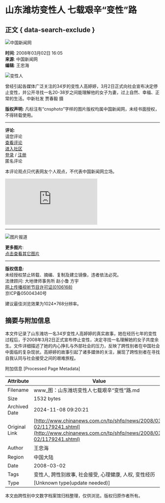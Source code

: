 # 山东潍坊变性人 七载艰辛“变性”路

## 正文 { data-search-exclude }


![中国新闻网](/images/images1/logo2.gif)

**时间**: 2008年03月02日 16:05  
**来源**: 中国新闻网  
**编辑**: 王忠海  

![变性人](U43P4T8D1179241F107DT20080302160529.jpg)

曾经引起各媒体广泛关注的34岁的变性人高婷婷，3月2日正式向社会宣布决定停止变性，并公开寻找一名20-38岁之间能理解他的女子为妻，过上自然、幸福、正常的生活。中新社发 贾春毅 摄

**版权声明:** 凡标注有“cnsphoto”字样的图片版权均属中国新闻网，未经书面授权，不得转载使用。

---

**评论**:  
请您评论  
[查看评论](http://comment.chinanews.com.cn/comments/comments.php?newsid=1179241)  
[进入社区](http://bbs.chinanews.com.cn)  
[登录](http://comment.chinanews.com.cn/logging.php?action=login) / [注册](http://bbs.chinanews.com.cn/register.php)  
匿名评论

本评论观点只代表网友个人观点，不代表中国新闻网立场。  

![验证](http://comment.chinanews.com.cn/comments/image.php)

--- 

![图片报道](U43P4T8D1179241F107DT20080302160529.jpg)

**更多图片**:  
[点击查看其它图片](/photo/index.shtml)

---

**版权信息:**  
未经授权禁止转载、摘编、复制及建立镜像，违者依法必究。  
法律顾问: 大地律师事务所 赵小鲁 方宇  
[网上传播视听节目许可证(0106168)](http://www5.chinanews.com.cn/xuke.htm)  
京ICP备05004340号  

建议最佳浏览效果为1024*768分辨率。

## 摘要与附加信息

<!-- tcd_abstract -->
本文件记录了山东潍坊一名34岁变性人高婷婷的真实故事，她在经历七年的变性过程后，于2008年3月2日正式宣布停止变性，决定寻找一名理解她的女子共度余生。文件详细描述了她的内心挣扎与外部社会的压力，反映了跨性别者在中国社会中面临的复杂现状。高婷婷的故事引起了诸多媒体的关注，展现了跨性别者在寻找自我认同与社会接受之间的艰难旅程。
<!-- tcd_abstract_end -->

附加信息 [Processed Page Metadata]

| Attribute       | Value                                  |
|-----------------|----------------------------------------|
| Filename        | www_图：山东潍坊变性人七载艰辛“变性”路.md                             |
| Size            | 1532 bytes                           |
| Archived Date   | 2024-11-08 09:20:21                             |
| Original Link   | [http://www.chinanews.com.cn/tp/shfq/news/2008/03-02/1179241.shtml](http://www.chinanews.com.cn/tp/shfq/news/2008/03-02/1179241.shtml)                       |
| Author          | 王忠海                               |
| Region          | 中国大陆                               |
| Date            | 2008-03-02                                 |
| Tags            | 变性人, 跨性别故事, 社会接受, 心理健康, 人权, 变性经历                                 |
| Type            | [Unknown type(update needed)]                                 |
<!-- tcd_table_end -->

本文由跨性别中文数字档案馆归档整理，仅供浏览。版权归原作者所有。

